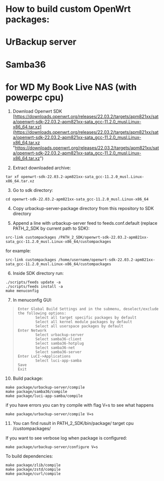 
# How to build custom OpenWrt packages:
#      UrBackup server
#      Samba36
# for WD My Book Live NAS (with powerpc cpu)

1. Download Openwrt SDK
[https://downloads.openwrt.org/releases/22.03.2/targets/apm821xx/sata/openwrt-sdk-22.03.2-apm821xx-sata_gcc-11.2.0_musl.Linux-x86_64.tar.xz](https://downloads.openwrt.org/releases/22.03.2/targets/apm821xx/sata/openwrt-sdk-22.03.2-apm821xx-sata_gcc-11.2.0_musl.Linux-x86_64.tar.xz "https://downloads.openwrt.org/releases/22.03.2/targets/apm821xx/sata/openwrt-sdk-22.03.2-apm821xx-sata_gcc-11.2.0_musl.Linux-x86_64.tar.xz")


2. Extract downloaded archive:
```shell
tar xf openwrt-sdk-22.03.2-apm821xx-sata_gcc-11.2.0_musl.Linux-x86_64.tar.xz
```

3. Go to sdk directory:
```shell
cd openwrt-sdk-22.03.2-apm821xx-sata_gcc-11.2.0_musl.Linux-x86_64
```

4. Copy urbackup-server-package directory from this repository to SDK directory

5. Append a line with urbackup-server feed to feeds.conf.default (replace PATH_2_SDK by current path to SDK):
```shell
src-link custompackages /PATH_2_SDK/openwrt-sdk-22.03.2-apm821xx-sata_gcc-11.2.0_musl.Linux-x86_64/custompackages
```
for example:

```shell
src-link custompackages /home/username/openwrt-sdk-22.03.2-apm821xx-sata_gcc-11.2.0_musl.Linux-x86_64/custompackages
```


6. Inside SDK directory run:
```shell
./scripts/feeds update -a
./scripts/feeds install -a
make menuconfig
```

7. In menuconfig GUI:

>     Enter Global Build Settings and in the submenu, deselect/exclude the following options:
>             Select all target specific packages by default
>             Select all kernel module packages by default
>             Select all userspace packages by default
>     Enter Network
>             Select urbackup-server
>             Select samba36-client
>             Select samba36-hotplug
>             Select samba36-net
>             Select samba36-server
>     Enter LuCI->Applications
>             Select luci-app-samba
>     Save
>     Exit

10. Build package:
```shell
make package/urbackup-server/compile
make package/samba36/compile
make package/luci-app-samba/compile
```
if you have errors you can try compile with flag V=s to see what happens
```shell
make package/urbackup-server/compile V=s
```


11. You can find rusult in PATH_2_SDK/bin/package/ target cpu /custompackages/




If you want to see verbose log when package is configured:
```shell
make package/urbackup-server/configure V=s
```

To build dependencies:
```shell
make package/zlib/compile
make package/zstd/compile
make package/curl/compile
```


